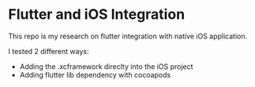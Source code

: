 # Flutter and iOS Integration

This repo is my research on flutter integration with native iOS application.

I tested 2 different ways:

- Adding the .xcframework direclty into the iOS project
- Adding flutter lib dependency with cocoapods